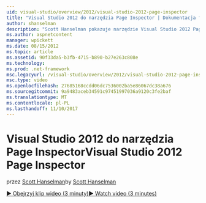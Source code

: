 ```yaml
---
uid: visual-studio/overview/2012/visual-studio-2012-page-inspector
title: "Visual Studio 2012 do narzędzia Page Inspector | Dokumentacja firmy Microsoft"
author: shanselman
description: "Scott Hanselman pokazuje narzędzie Visual Studio 2012 Page Inspector."
ms.author: aspnetcontent
manager: wpickett
ms.date: 08/15/2012
ms.topic: article
ms.assetid: 90f33da5-b3fb-4715-b890-b27e263c808e
ms.technology: 
ms.prod: .net-framework
msc.legacyurl: /visual-studio/overview/2012/visual-studio-2012-page-inspector
msc.type: video
ms.openlocfilehash: 27685168ccdd06dc7536002ba5e86067dc38a676
ms.sourcegitcommit: 9a9483aceb34591c97451997036a9120c3fe2baf
ms.translationtype: MT
ms.contentlocale: pl-PL
ms.lasthandoff: 11/10/2017
---
```

<a name="visual-studio-2012-page-inspector"></a><span data-ttu-id="4aec4-103">Visual Studio 2012 do narzędzia Page Inspector</span><span class="sxs-lookup"><span data-stu-id="4aec4-103">Visual Studio 2012 Page Inspector</span></span>
====================
<span data-ttu-id="4aec4-104">przez [Scott Hanselman](https://github.com/shanselman)</span><span class="sxs-lookup"><span data-stu-id="4aec4-104">by [Scott Hanselman](https://github.com/shanselman)</span></span>

[<span data-ttu-id="4aec4-105">&#9654; Obejrzyj klip wideo (3 minuty)</span><span class="sxs-lookup"><span data-stu-id="4aec4-105">&#9654; Watch video (3 minutes)</span></span>](https://channel9.msdn.com/Blogs/ASP-NET-Site-Videos/visual-studio-2012-page-inspector)
